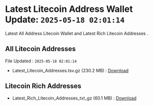 # Latest Litecoin Address Wallet Update: `2025-05-18 02:01:14`

Latest All Address Litecoin Wallet and Latest Rich Litecoin Addresses .

## All Litecoin Addresses

File Updated : `2025-05-18 02:01:14`

- Latest_Litecoin_Addresses.tsv.gz (230.2 MB) : [Download](https://github.com/Pymmdrza/Rich-Address-Wallet/releases/tag/Litecoin)

## Litecoin Rich Addresses

- Latest_Rich_Litecoin_Addresses_txt_gz (60.1 MB) : [Download](https://github.com/Pymmdrza/Rich-Address-Wallet/releases/tag/Litecoin)
